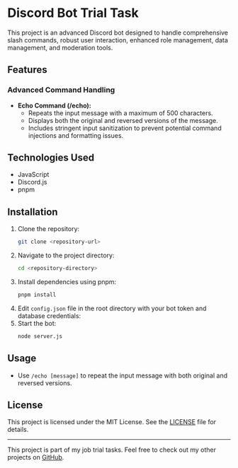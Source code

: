 # Discord Bot Trial Task

This project is an advanced Discord bot designed to handle comprehensive slash commands, robust user interaction, enhanced role management, data management, and moderation tools.

## Features

### Advanced Command Handling
- **Echo Command (/echo):**
  - Repeats the input message with a maximum of 500 characters.
  - Displays both the original and reversed versions of the message.
  - Includes stringent input sanitization to prevent potential command injections and formatting issues.

## Technologies Used

- JavaScript
- Discord.js
- pnpm

## Installation

1. Clone the repository:
    ```sh
    git clone <repository-url>
    ```
2. Navigate to the project directory:
    ```sh
    cd <repository-directory>
    ```
3. Install dependencies using pnpm:
    ```sh
    pnpm install
    ```
4. Edit `config.json` file in the root directory with your bot token and database credentials:
5. Start the bot:
    ```sh
    node server.js
    ```

## Usage

- Use `/echo [message]` to repeat the input message with both original and reversed versions.

## License

This project is licensed under the MIT License. See the [LICENSE](LICENSE) file for details.

---

This project is part of my job trial tasks. Feel free to check out my other projects on [GitHub](https://github.com/Anthony01M).